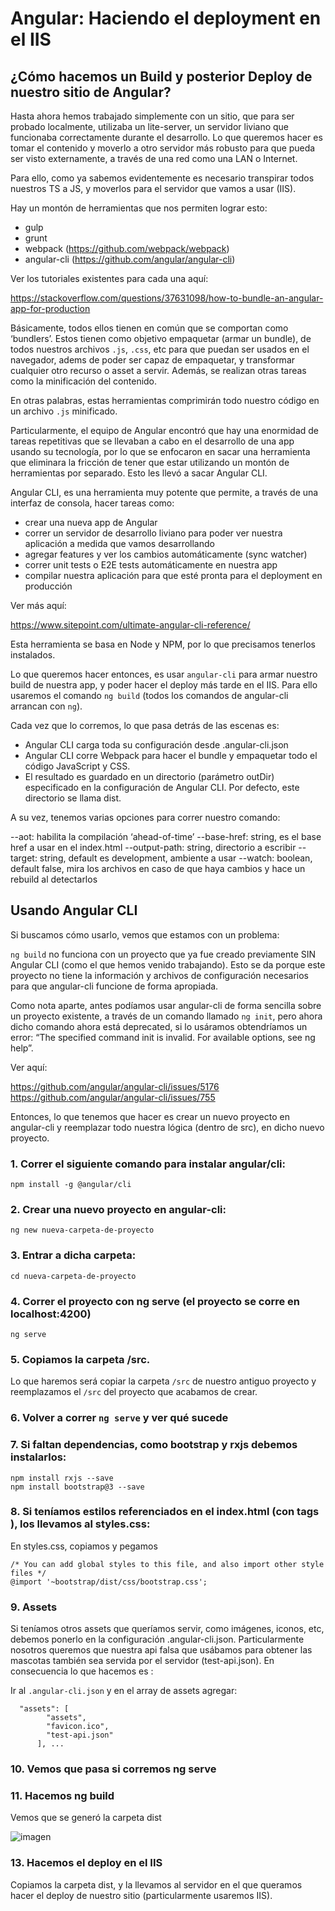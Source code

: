 # Angular: Haciendo el deployment en el IIS

## ¿Cómo hacemos un Build y posterior Deploy de nuestro sitio de Angular?

Hasta ahora hemos trabajado simplemente con un sitio, que para ser probado localmente, utilizaba un lite-server, un servidor liviano que funcionaba correctamente durante el desarrollo. Lo que queremos hacer es tomar el contenido y moverlo a otro servidor más robusto para que pueda ser visto externamente, a través de una red como una LAN o Internet. 

Para ello, como ya sabemos evidentemente es necesario transpirar todos nuestros TS a JS, y moverlos para el servidor que vamos a usar (IIS).

Hay un montón de herramientas que nos permiten lograr esto:

- gulp
- grunt
- webpack (https://github.com/webpack/webpack)
- angular-cli (https://github.com/angular/angular-cli)

Ver los tutoriales existentes para cada una aquí:

https://stackoverflow.com/questions/37631098/how-to-bundle-an-angular-app-for-production

Básicamente, todos ellos tienen en común que se comportan como ‘bundlers’. Estos tienen como objetivo empaquetar (armar un bundle), de todos nuestros archivos ```.js```, ```.css```, etc para que puedan ser usados en el navegador, adems de poder ser capaz de empaquetar, y transformar cualquier otro recurso o asset a servir. Además, se realizan otras tareas como la minificación del contenido. 

En otras palabras, estas herramientas comprimirán todo nuestro código en un archivo ```.js``` minificado.

Particularmente, el equipo de Angular encontró que hay una enormidad de tareas repetitivas que se llevaban a cabo en el desarrollo de una app usando su tecnología, por lo que se enfocaron en sacar una herramienta que eliminara la fricción de tener que estar utilizando un montón de herramientas por separado. Esto les llevó a sacar Angular CLI.

Angular CLI, es una herramienta muy potente que permite, a través de una interfaz de consola, hacer tareas como:

* crear una nueva app de Angular
* correr un servidor de desarrollo liviano para poder ver nuestra aplicación a medida que vamos desarrollando
* agregar features y ver los cambios automáticamente (sync watcher)
* correr unit tests  o E2E tests automáticamente en nuestra app
* compilar nuestra aplicación para que esté pronta para el deployment en producción

Ver más aquí:

https://www.sitepoint.com/ultimate-angular-cli-reference/

Esta herramienta se basa en Node y NPM, por lo que precisamos tenerlos instalados.

Lo que queremos hacer entonces, es usar ```angular-cli``` para armar nuestro build de nuestra app, y poder hacer el deploy más tarde en el IIS. Para ello usaremos el comando ```ng build``` (todos los comandos de angular-cli arrancan con ```ng```).

Cada vez que lo corremos, lo que pasa detrás de las escenas es:

* Angular CLI carga toda su configuración desde  .angular-cli.json
* Angular CLI corre Webpack para hacer el bundle y empaquetar todo el código   JavaScript y CSS.
* El resultado es guardado en un directorio (parámetro outDir) especificado en la configuración de Angular CLI. Por defecto, este directorio se llama dist.

A su vez, tenemos varias opciones para correr nuestro comando:

--aot: habilita la compilación ‘ahead-of-time’
--base-href: string, es el base href a usar en el index.html
--output-path: string, directorio a escribir 
--target: string, default es development, ambiente a usar 
--watch: boolean, default false, mira los archivos en caso de que haya cambios y hace un rebuild al detectarlos

## Usando Angular CLI

Si buscamos cómo usarlo, vemos que estamos con un problema: 

```ng build``` no funciona con un proyecto que ya fue creado previamente SIN Angular CLI (como el que hemos venido trabajando). Esto se da porque este proyecto no tiene la información y archivos de configuración necesarios para que angular-cli funcione de forma apropiada. 

Como nota aparte, antes podíamos usar angular-cli de forma sencilla sobre un proyecto existente, a través de un comando llamado ```ng init```, pero ahora dicho comando ahora está deprecated, si lo usáramos obtendríamos un error: “The specified command init is invalid. For available options, see ng help”.

Ver aquí: 

https://github.com/angular/angular-cli/issues/5176
https://github.com/angular/angular-cli/issues/755

Entonces, lo que tenemos que hacer es crear un nuevo proyecto en angular-cli y reemplazar todo nuestra lógica (dentro de src), en dicho nuevo proyecto.

### 1. Correr el siguiente comando para instalar angular/cli:

```npm install -g @angular/cli```

### 2. Crear una nuevo proyecto en angular-cli:

```ng new nueva-carpeta-de-proyecto```

### 3. Entrar a dicha carpeta:

```cd nueva-carpeta-de-proyecto```

### 4. Correr el proyecto con ng serve (el proyecto se corre en localhost:4200)

```ng serve```

### 5. Copiamos la carpeta /src.

Lo que haremos será copiar la carpeta ```/src``` de nuestro antiguo proyecto y reemplazamos el ```/src``` del proyecto que acabamos de crear.

### 6. Volver a correr ```ng serve``` y ver qué sucede

### 7. Si faltan dependencias, como bootstrap y rxjs debemos instalarlos:

```
npm install rxjs --save 
npm install bootstrap@3 --save
```

### 8. Si teníamos estilos referenciados en el index.html (con tags <link>), los llevamos al styles.css:

En styles.css, copiamos y pegamos

```
/* You can add global styles to this file, and also import other style files */
@import '~bootstrap/dist/css/bootstrap.css';
```

### 9. Assets

Si teníamos otros assets que queríamos servir, como imágenes, iconos, etc, debemos ponerlo en la configuración .angular-cli.json. Particularmente nosotros queremos que nuestra api falsa que usábamos para obtener las mascotas también sea servida por el servidor (test-api.json). En consecuencia lo que hacemos es :

Ir al ```.angular-cli.json``` y en el array de assets agregar:

```
  "assets": [
        "assets",
        "favicon.ico",
        "test-api.json"
      ], ...
```    
      
### 10. Vemos que pasa si corremos ng serve

### 11. Hacemos ng build

Vemos que se generó la carpeta dist

![imagen](doc-img/build.png)

### 13. Hacemos el deploy en el IIS

Copiamos la carpeta dist, y la llevamos al servidor en el que queramos hacer el deploy de nuestro sitio (particularmente usaremos IIS).





